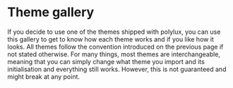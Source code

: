 # Theme gallery

If you decide to use one of the themes shipped with polylux, you can use this
gallery to get to know how each theme works and if you like how it looks.
All themes follow the convention introduced on the previous page if not stated
otherwise.
For many things, most themes are interchangeable, meaning that you can simply
change what theme you import and its initialisation and everything still works.
However, this is not guaranteed and might break at any point.
